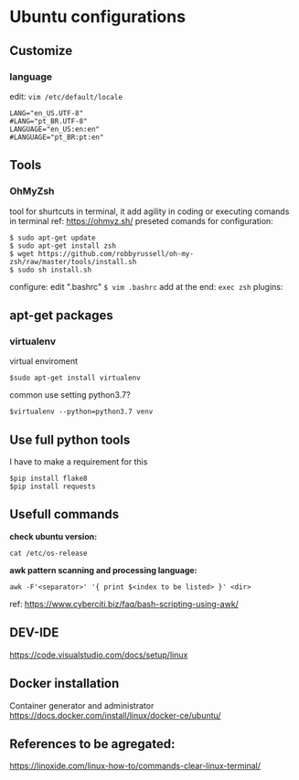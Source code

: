 # Ubuntu configurations

## Customize

### language
edit: `vim /etc/default/locale`

```
LANG="en_US.UTF-8"
#LANG="pt_BR.UTF-8"
LANGUAGE="en_US:en:en"
#LANGUAGE="pt_BR:pt:en"
```

## Tools

### OhMyZsh
tool for shurtcuts in terminal, it add agility in coding or executing comands in terminal
ref: https://ohmyz.sh/
preseted comands for configuration:
```
$ sudo apt-get update
$ sudo apt-get install zsh
$ wget https://github.com/robbyrussell/oh-my-zsh/raw/master/tools/install.sh
$ sudo sh install.sh
```
configure:
edit ".bashrc"
`
$ vim .bashrc
`
add at the end:
`
exec zsh
`
plugins:

## apt-get packages

### virtualenv
virtual enviroment 
```
$sudo apt-get install virtualenv
```
common use setting python3.7?
```
$virtualenv --python=python3.7 venv
```
## Use full python tools

I have to make a requirement for this
```
$pip install flake8
$pip install requests
```

## Usefull commands 

**check ubuntu version:**
```
cat /etc/os-release
```

**awk pattern scanning and processing language:**
```
awk -F'<separator>' '{ print $<index to be listed> }' <dir>
```
ref: https://www.cyberciti.biz/faq/bash-scripting-using-awk/

## DEV-IDE

https://code.visualstudio.com/docs/setup/linux

## Docker installation
Container generator and administrator
https://docs.docker.com/install/linux/docker-ce/ubuntu/

## References to be agregated:
https://linoxide.com/linux-how-to/commands-clear-linux-terminal/

